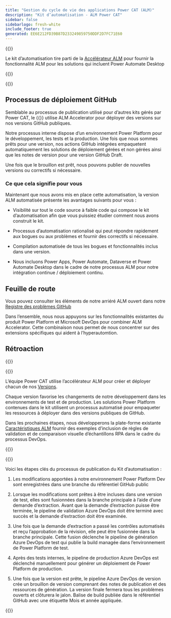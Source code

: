 ```yaml
---
title: "Gestion du cycle de vie des applications Power CAT (ALM)"
description: "Kit d’automatisation - ALM Power CAT"
sidebar: false
sidebarlogo: fresh-white
include_footer: true
generated: EE6E212FD39B87D233249859750DDF2D7FC71E60
---
```


{{<slideStyles>}}

<div class="optional">

Le kit d’automatisation tire parti de la [Accélérateur ALM](https://aka.ms/aa4pp) pour fournir la fonctionnalité ALM pour les solutions qui incluent Power Automate Desktop

</div>

{{<presentation slides="1,2">}}


<div class="optional">

{{<presentationStyles>}}

## Processus de déploiement GitHub

Semblable au processus de publication utilisé pour d’autres kits gérés par Power CAT, le {{<product-name>}} utilise ALM Accelerator pour déployer des versions sur nos versions GitHub publiques.

Notre processus interne dispose d’un environnement Power Platform pour le développement, les tests et la production. Une fois que nous sommes prêts pour une version, nos actions GitHub intégrées empaquetent automatiquement les solutions de déploiement gérées et non gérées ainsi que les notes de version pour une version GitHub Draft.

Une fois que le brouillon est prêt, nous pouvons publier de nouvelles versions ou correctifs si nécessaire.

### Ce que cela signifie pour vous

Maintenant que nous avons mis en place cette automatisation, la version ALM automatisée présente les avantages suivants pour vous :

- Visibilité sur tout le code source à faible code qui compose le kit d’automatisation afin que vous puissiez étudier comment nous avons construit le kit.

- Processus d’automatisation rationalisé qui peut répondre rapidement aux bogues ou aux problèmes et fournir des correctifs si nécessaire.

- Compilation automatisée de tous les bogues et fonctionnalités inclus dans une version.

- Nous incluons Power Apps, Power Automate, Dataverse et Power Automate Desktop dans le cadre de notre processus ALM pour notre intégration continue / déploiement continu.

## Feuille de route

Vous pouvez consulter les éléments de notre arriéré ALM ouvert dans notre [Registre des problèmes GitHub](https://github.com/microsoft/powercat-automation-kit/issues?q=is%3Aissue+is%3Aopen+label%3Aalm)

Dans l’ensemble, nous nous appuyons sur les fonctionnalités existantes du produit Power Platform et Microsoft DevOps pour combiner ALM Accelerator. Cette combinaison nous permet de nous concentrer sur des extensions spécifiques qui aident à l’hyperautomtion.

## Rétroaction

{{<questions name="/content/fr/features/alm/powercat.json" completed="Merci de nous avoir fait part de vos commentaires" showNavigationButtons="false" locale="fr">}}

</div>

{{<slide  id="slide1" audio="features/alm/powercat/overview.mp3" description="Power CAT ALM Overview" localImage="/images/illustrations/alm-roadmap-2022-11.svg" >}}

L’équipe Power CAT utilise l’accélérateur ALM pour créer et déployer chacun de nos [Versions](https://github.com/microsoft/powercat-automation-kit/releases).

Chaque version favorise les changements de notre développement dans les environnements de test et de production. Les solutions Power Platform contenues dans le kit utilisent un processus automatisé pour empaqueter les ressources à déployer dans des versions publiques de GitHub.

Dans les prochaines étapes, nous développerons la plate-forme existante [Caractéristiques ALM](/fr/features/alm) fournir des exemples d’inclusion de règles de validation et de comparaison visuelle d’échantillons RPA dans le cadre du processus DevOps.  

{{</slide>}}

{{<slide  id="slide2" audio="features/alm/powercat/release-process.mp3" description="Power CAT Automation Kit Release Checker" localImage="/images/illustrations/alm-powercat-process.svg" >}}

Voici les étapes clés du processus de publication du Kit d’automatisation :

1. Les modifications apportées à notre environnement Power Platform Dev sont enregistrées dans une branche du référentiel GitHub public

2. Lorsque les modifications sont prêtes à être incluses dans une version de test, elles sont fusionnées dans la branche principale à l’aide d’une demande d’extraction. Avant que la demande d’extraction puisse être terminée, le pipeline de validation Azure DevOps doit être terminé avec succès et la demande d’extraction doit être examinée.

3. Une fois que la demande d’extraction a passé les contrôles automatisés et reçu l’approbation de la révision, elle peut être fusionnée dans la branche principale. Cette fusion déclenche le pipeline de génération Azure DevOps de test qui publie la build managée dans l’environnement de Power Platform de test.

4. Après des tests internes, le pipeline de production Azure DevOps est déclenché manuellement pour générer un déploiement de Power Platform de production.

5. Une fois que la version est prête, le pipeline Azure DevOps de version crée un brouillon de version comprenant des notes de publication et des ressources de génération. La version finale fermera tous les problèmes ouverts et clôturera le jalon. Balise de build publiée dans le référentiel GitHub avec une étiquette Mois et année appliquée.

{{</slide>}}
